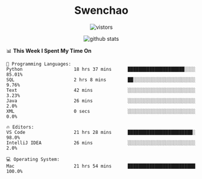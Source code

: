 <h1 align="center">Swenchao</h3>

<p align="center">
  <img src="https://visitor-badge.glitch.me/badge?page_id=Swenchao" alt="vistors" />
</p>

<p align="center">
  <img src="https://github-readme-stats.vercel.app/api?username=Swenchao&count_private=true&show_icons=true&theme=vue-dark&hide_title=true" alt="github stats" />
</p>

<!--START_SECTION:waka-->
📊 **This Week I Spent My Time On** 

```text
💬 Programming Languages: 
Python                   18 hrs 37 mins      █████████████████████░░░░   85.01% 
SQL                      2 hrs 8 mins        ██░░░░░░░░░░░░░░░░░░░░░░░   9.76% 
Text                     42 mins             ░░░░░░░░░░░░░░░░░░░░░░░░░   3.23% 
Java                     26 mins             ░░░░░░░░░░░░░░░░░░░░░░░░░   2.0% 
XML                      0 secs              ░░░░░░░░░░░░░░░░░░░░░░░░░   0.0%

🔥 Editors: 
VS Code                  21 hrs 28 mins      ████████████████████████░   98.0% 
IntelliJ IDEA            26 mins             ░░░░░░░░░░░░░░░░░░░░░░░░░   2.0%

💻 Operating System: 
Mac                      21 hrs 54 mins      █████████████████████████   100.0%

```


<!--END_SECTION:waka-->
